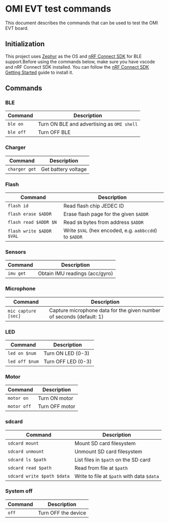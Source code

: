 # OMI EVT test commands

This document describes the commands that can be used to test the OMI EVT board.

## Initialization

This project uses [Zephyr](https://docs.zephyrproject.org/latest/getting_started/index.html) as the OS and [nRF Connect SDK](https://docs.nordicsemi.com/bundle/ncs-latest/page/zephyr/develop/toolchains/zephyr_sdk.html) for BLE support.Before using the commands below, make sure you have vscode and nRF Connect SDK installed. You can follow the [nRF Connect SDK Getting Started](https://docs.nordicsemi.com/bundle/ncs-latest/page/nrf/installation/recommended_versions.html#requirements-nrfvsc) guide to install it.

## Commands

### BLE

| Command | Description |
| --- | --- |
| `ble on` | Turn ON BLE and advertising as `OMI shell` |
| `ble off` | Turn OFF BLE |

### Charger

| Command | Description |
| --- | --- |
| `charger get` | Get battery voltage |

### Flash

| Command | Description |
| --- | --- |
| `flash id` | Read flash chip JEDEC ID |
| `flash erase $ADDR` | Erase flash page for the given `$ADDR` |
| `flash read $ADDR $N` | Read `$N` bytes from address `$ADDR` |
| `flash write $ADDR $VAL` | Write `$VAL` (hex encoded, e.g. `aabbccdd`) to `$ADDR` |

### Sensors

| Command | Description |
| --- | --- |
| `imu get` | Obtain IMU readings (acc/gyro) |

### Microphone

| Command | Description |
| --- | --- |
| `mic capture [sec]` | Capture microphone data for the given number of seconds (default: 1) |


### LED

| Command | Description |
| --- | --- |
| `led on $num` | Turn ON LED (0-3) |
| `led off $num` | Turn OFF LED (0-3) |

### Motor

| Command | Description |
| --- | --- |
| `motor on` | Turn ON motor |
| `motor off` | Turn OFF motor |

### sdcard

| Command | Description |
| --- | --- |
| `sdcard mount` | Mount SD card filesystem |
| `sdcard unmount` | Unmount SD card filesystem |
| `sdcard ls $path` | List files in `$path` on the SD card |
| `sdcard read $path ` | Read from file at `$path` |
| `sdcard write $path $data` | Write to file at `$path` with data `$data` |

###  System off

| Command | Description |
| --- | --- |
| `off` | Turn OFF the device |

